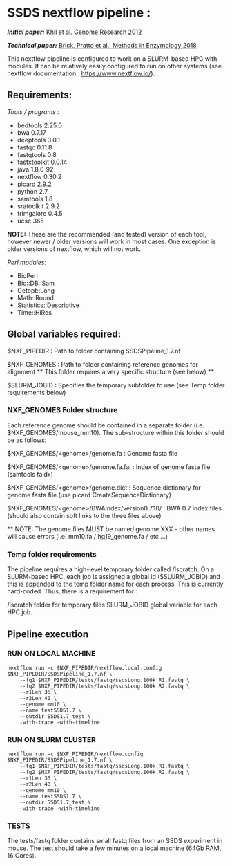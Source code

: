 # SSDS nextflow pipeline :
**_Initial paper:_** [Khil et al. Genome Research 2012](https://genome.cshlp.org/content/22/5/957.long)

**_Technical paper:_** [Brick, Pratto et al., Methods in Enzymology 2018](https://www.sciencedirect.com/science/article/pii/S0076687917303750?via%3Dihub)

This nextflow pipeline is configured to work on a SLURM-based HPC with modules. It can be relatively easily configured to run on other systems (see nextflow documentation : https://www.nextflow.io/).

## Requirements:
*Tools / programs :*
- bedtools	2.25.0
- bwa	0.7.17
- deeptools	3.0.1
- fastqc	0.11.8
- fastqtools	0.8
- fastxtoolkit	0.0.14
- java	1.8.0_92
- nextflow	0.30.2
- picard	2.9.2
- python	2.7
- samtools	1.8
- sratoolkit	2.9.2
- trimgalore	0.4.5
- ucsc	365

**NOTE:** These are the recommended (and tested) version of each tool, however newer / older versions will work in most cases. One exception is older versions of nextflow, which will not work.

*Perl modules:*
- BioPerl
- Bio::DB::Sam
- Getopt::Long
- Math::Round
- Statistics::Descriptive
- Time::HiRes

## Global variables required:
$NXF_PIPEDIR   : Path to folder containing SSDSPipeline_1.7.nf

$NXF_GENOMES   : Path to folder containing reference genomes for alignment
                 ** This folder requires a very specific structure (see below) **

$SLURM_JOBID   : Specifies the temporary subfolder to use  (see Temp folder requirements below)

### NXF_GENOMES Folder structure
Each reference genome should be contained in a separate folder (i.e. $NXF_GENOMES/mouse_mm10). The sub-structure within this folder should be as follows:

$NXF_GENOMES/\<genome\>/genome.fa                : Genome fasta file

$NXF_GENOMES/\<genome\>/genome.fa.fai            : Index of genome fasta file (samtools faidx)

$NXF_GENOMES/\<genome\>/genome.dict              : Sequence dictionary for genome fasta file (use picard CreateSequenceDictionary)

$NXF_GENOMES/\<genome\>/BWAIndex/version0.7.10/  : BWA 0.7 index files (should also contain soft links to the three files above)

** NOTE: The genome files MUST be named genome.XXX - other names will cause errors (i.e. mm10.fa / hg19_genome.fa / etc ...)

### Temp folder requirements
The pipeline requires a high-level temporary folder called /lscratch. On a SLURM-based HPC, each job is assigned a global id ($SLURM_JOBID) and this is appended to the temp folder name for each process. This is currently hard-coded. Thus, there is a requirement for :

/lscratch folder for temporary files
SLURM_JOBID global variable for each HPC job.

## Pipeline execution

### RUN ON LOCAL MACHINE
```
nextflow run -c $NXF_PIPEDIR/nextflow.local.config $NXF_PIPEDIR/SSDSPipeline_1.7.nf \
    --fq1 $NXF_PIPEDIR/tests/fastq/ssdsLong.100k.R1.fastq \
    --fq2 $NXF_PIPEDIR/tests/fastq/ssdsLong.100k.R2.fastq \
    --r1Len 36 \
    --r2Len 40 \
    --genome mm10 \
    --name testSSDS1.7 \
    --outdir SSDS1.7_test \
    -with-trace -with-timeline
```

### RUN ON SLURM CLUSTER
```
nextflow run -c $NXF_PIPEDIR/nextflow.config $NXF_PIPEDIR/SSDSPipeline_1.7.nf \
    --fq1 $NXF_PIPEDIR/tests/fastq/ssdsLong.100k.R1.fastq \
    --fq2 $NXF_PIPEDIR/tests/fastq/ssdsLong.100k.R2.fastq \
    --r1Len 36 \
    --r2Len 40 \
    --genome mm10 \
    --name testSSDS1.7 \
    --outdir SSDS1.7_test \
    -with-trace -with-timeline
```

### TESTS
The tests/fastq folder contains small fastq files from an SSDS experiment in mouse. The test should take a few minutes on a local machine (64Gb RAM, 16 Cores).
